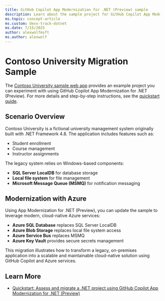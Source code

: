```yaml
---
title: GitHub Copilot App Modernization for .NET (Preview) sample
description: Learn about the sample project for GitHub Copilot App Modernization for .NET
ms.topic: concept-article
ms.custom: devx-track-dotnet
ms.date: 7/15/2025
author: alexwolfmsft
ms.author: alexwolf
---
```


# Contoso University Migration Sample

The [Contoso University sample web app](https://github.com/Azure-Samples/dotnet-migration-copilot-samples/tree/main/ContosoUniversity) provides an example project you can experiment with using GitHub Copilot App Modernization for .NET (Preview). For more details and step-by-step instructions, see the [quickstart guide](quickstart.md).

## Scenario Overview

Contoso University is a fictional university management system originally built with .NET Framework 4.8. The application includes features such as:

- Student enrollment
- Course management
- Instructor assignments

The legacy system relies on Windows-based components:

- **SQL Server LocalDB** for database storage
- **Local file system** for file management
- **Microsoft Message Queue (MSMQ)** for notification messaging

## Modernization with Azure

Using App Modernization for .NET (Preview), you can update the sample to leverage modern, cloud-native Azure services:

- **Azure SQL Database** replaces SQL Server LocalDB
- **Azure Blob Storage** replaces local file system access
- **Azure Service Bus** replaces MSMQ
- **Azure Key Vault** provides secure secrets management

This migration illustrates how to transform a legacy, on-premises application into a scalable and maintainable cloud-native solution using GitHub Copilot and Azure services.

## Learn More

- [Quickstart: Assess and migrate a .NET project using GitHub Copilot App Modernization for .NET (Preview)](quickstart.md)